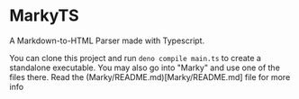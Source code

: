 # MarkyTS
A Markdown-to-HTML Parser made with Typescript.

You can clone this project and run `deno compile main.ts` to create a standalone executable.
You may also go into "Marky" and use one of the files there.
Read the (Marky/README.md)[Marky/README.md] file for more info

